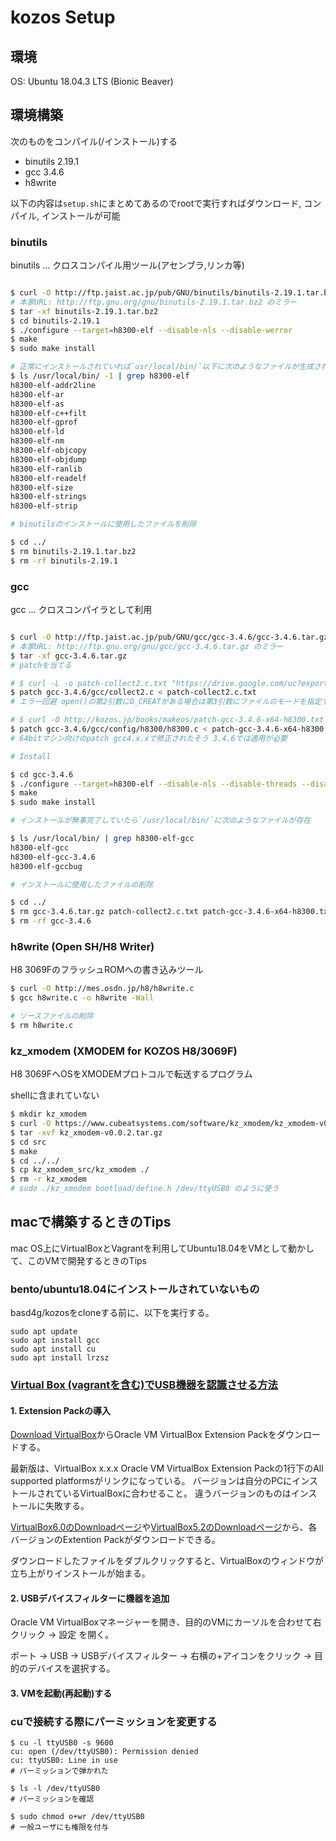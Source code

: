 # kozos Setup

## 環境

OS: Ubuntu 18.04.3 LTS (Bionic Beaver)

## 環境構築

次のものをコンパイル(/インストール)する

- binutils 2.19.1
- gcc 3.4.6
- h8write

以下の内容は`setup.sh`にまとめてあるのでrootで実行すればダウンロード, コンパイル, インストールが可能

### binutils

binutils ... クロスコンパイル用ツール(アセンブラ,リンカ等)

```sh

$ curl -O http://ftp.jaist.ac.jp/pub/GNU/binutils/binutils-2.19.1.tar.bz2
# 本家URL: http://ftp.gnu.org/gnu/binutils-2.19.1.tar.bz2 のミラー
$ tar -xf binutils-2.19.1.tar.bz2
$ cd binutils-2.19.1
$ ./configure --target=h8300-elf --disable-nls --disable-werror
$ make
$ sudo make install

# 正常にインストールされていれば`usr/local/bin/`以下に次のようなファイルが生成される
$ ls /usr/local/bin/ -1 | grep h8300-elf
h8300-elf-addr2line
h8300-elf-ar
h8300-elf-as
h8300-elf-c++filt
h8300-elf-gprof
h8300-elf-ld
h8300-elf-nm
h8300-elf-objcopy
h8300-elf-objdump
h8300-elf-ranlib
h8300-elf-readelf
h8300-elf-size
h8300-elf-strings
h8300-elf-strip

# binutilsのインストールに使用したファイルを削除

$ cd ../
$ rm binutils-2.19.1.tar.bz2
$ rm -rf binutils-2.19.1

```

### gcc

gcc ... クロスコンパイラとして利用

```sh

$ curl -O http://ftp.jaist.ac.jp/pub/GNU/gcc/gcc-3.4.6/gcc-3.4.6.tar.gz
# 本家URL: http://ftp.gnu.org/gnu/gcc/gcc-3.4.6.tar.gz のミラー
$ tar -xf gcc-3.4.6.tar.gz
# patchを当てる

# $ curl -L -o patch-collect2.c.txt "https://drive.google.com/uc?export=download&id=1rbci2gO_3m90jgQ32BsRNNhsJZBwzrOs"
$ patch gcc-3.4.6/gcc/collect2.c < patch-collect2.c.txt
# エラー回避 open()の第2引数にO_CREATがある場合は第3引数にファイルのモードを指定する必要がある

# $ curl -O http://kozos.jp/books/makeos/patch-gcc-3.4.6-x64-h8300.txt
$ patch gcc-3.4.6/gcc/config/h8300/h8300.c < patch-gcc-3.4.6-x64-h8300.txt
# 64bitマシン向けのpatch gcc4.x.xで修正されたそう 3.4.6では適用が必要

# Install

$ cd gcc-3.4.6
$ ./configure --target=h8300-elf --disable-nls --disable-threads --disable-shared --enable-languages=c --disable-werror
$ make
$ sudo make install

# インストールが無事完了していたら`/usr/local/bin/`に次のようなファイルが存在

$ ls /usr/local/bin/ | grep h8300-elf-gcc
h8300-elf-gcc
h8300-elf-gcc-3.4.6
h8300-elf-gccbug

# インストールに使用したファイルの削除

$ cd ../
$ rm gcc-3.4.6.tar.gz patch-collect2.c.txt patch-gcc-3.4.6-x64-h8300.txt
$ rm -rf gcc-3.4.6

```

### h8write (Open SH/H8 Writer)

H8 3069FのフラッシュROMへの書き込みツール

```sh
$ curl -O http://mes.osdn.jp/h8/h8write.c
$ gcc h8write.c -o h8write -Wall

# ソースファイルの削除
$ rm h8write.c
```

### kz_xmodem (XMODEM for KOZOS H8/3069F)

H8 3069FへOSをXMODEMプロトコルで転送するプログラム

shellに含まれていない

```sh
$ mkdir kz_xmodem
$ curl -O https://www.cubeatsystems.com/software/kz_xmodem/kz_xmodem-v0.0.2.tar.gz -k
$ tar -xvf kz_xmodem-v0.0.2.tar.gz
$ cd src
$ make
$ cd ../../
$ cp kz_xmodem_src/kz_xmodem ./
$ rm -r kz_xmodem
# sudo ./kz_xmodem bootload/define.h /dev/ttyUSB0 のように使う
```

## macで構築するときのTips

mac OS上にVirtualBoxとVagrantを利用してUbuntu18.04をVMとして動かして、このVMで開発するときのTips

### bento/ubuntu18.04にインストールされていないもの

basd4g/kozosをcloneする前に、以下を実行する。

```
sudo apt update
sudo apt install gcc
sudo apt install cu
sudo apt install lrzsz
```

### [Virtual Box (vagrantを含む)でUSB機器を認識させる方法](https://blog.yammer.fun/article/virtualBoxUSB/)

#### 1. Extension Packの導入

[Download VirtualBox](https://www.virtualbox.org/wiki/Downloads)からOracle VM VirtualBox Extension Packをダウンロードする。

最新版は、VirtualBox x.x.x Oracle VM VirtualBox Extension Packの1行下のAll supported platformsがリンクになっている。
バージョンは自分のPCにインストールされているVirtualBoxに合わせること。
違うバージョンのものはインストールに失敗する。

[VirtualBox6.0のDownloadページ](https://www.virtualbox.org/wiki/Download_Old_Builds_6_0)や[VirtualBox5.2のDownloadページ](https://www.virtualbox.org/wiki/Download_Old_Builds_5_2)から、各バージョンのExtention Packがダウンロードできる。

ダウンロードしたファイルをダブルクリックすると、VirtualBoxのウィンドウが立ち上がりインストールが始まる。

#### 2. USBデバイスフィルターに機器を追加

Oracle VM VirtualBoxマネージャーを開き、目的のVMにカーソルを合わせて右クリック -> 設定 を開く。

ポート -> USB -> USBデバイスフィルター -> 右横の+アイコンをクリック -> 目的のデバイスを選択する。

#### 3. VMを起動(再起動)する

### cuで接続する際にパーミッションを変更する

```
$ cu -l ttyUSB0 -s 9600
cu: open (/dev/ttyUSB0): Permission denied
cu: ttyUSB0: Line in use
# パーミッションで弾かれた

$ ls -l /dev/ttyUSB0
# パーミッションを確認

$ sudo chmod o+wr /dev/ttyUSB0
# 一般ユーザにも権限を付与
```
